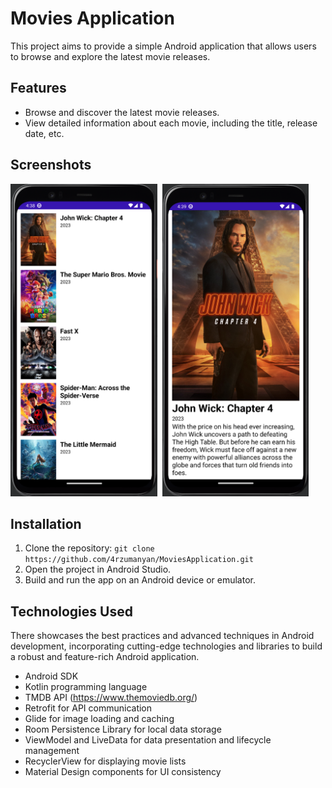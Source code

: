 # Movies Application

This project aims to provide a simple Android application that allows users to browse and explore the latest movie releases.

## Features

- Browse and discover the latest movie releases.
- View detailed information about each movie, including the title, release date, etc.

## Screenshots

<div>
  <img src="https://github.com/4rzumanyan/MoviesApplication/blob/master/scr_1.png" title="Screenshot 1" alt="Screenshot 1" height="500"/>&nbsp;
  <img src="https://github.com/4rzumanyan/MoviesApplication/blob/master/scr_2.png" title="Screenshot 2" alt="Screenshot 2" height="500"/>&nbsp;
</div>

## Installation

1. Clone the repository: `git clone https://github.com/4rzumanyan/MoviesApplication.git`
2. Open the project in Android Studio.
3. Build and run the app on an Android device or emulator.

## Technologies Used
There showcases the best practices and advanced techniques in Android development, incorporating cutting-edge technologies and libraries to build a robust and feature-rich Android application. <br/>

- Android SDK
- Kotlin programming language
- TMDB API (https://www.themoviedb.org/)
- Retrofit for API communication
- Glide for image loading and caching
- Room Persistence Library for local data storage
- ViewModel and LiveData for data presentation and lifecycle management
- RecyclerView for displaying movie lists
- Material Design components for UI consistency
